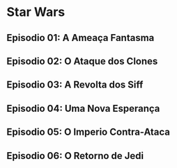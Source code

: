 # Star Wars

## Episodio 01: A Ameaça Fantasma

## Episodio 02: O Ataque dos Clones

## Episodio 03: A Revolta dos Siff

## Episodio 04: Uma Nova Esperança

## Episodio 05: O Imperio Contra-Ataca

## Episodio 06: O Retorno de Jedi
